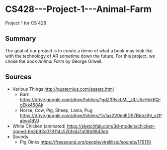 # CS428---Project-1---Animal-Farm
Project 1 for CS 428
## Summary
The goal of our project is to create a demo of what a book may look like with the technology of AR sometime down the future. For this project, we chose the book *Animal Farm* by George Orwell.

## Sources
- Various Things http://quaternius.com/assets.html
  - Barn https://drive.google.com/drive/folders/1gdZ39vcLML_ULU5sHirkKQ-gEkk458Ak
  - Horse, Cow, Pig, Sheep, Lama, Pug https://drive.google.com/drive/folders/1is1ax2V0mIEDS7BbbzBV_x2Pabya1dVJ
- White Chicken (animated) https://sketchfab.com/3d-models/chicken-rigged-6e3b93c078114c52bfe4cfa08b9843eb
- Sounds
  - Pig Oinks https://freesound.org/people/virelilisoi/sounds/179111/
